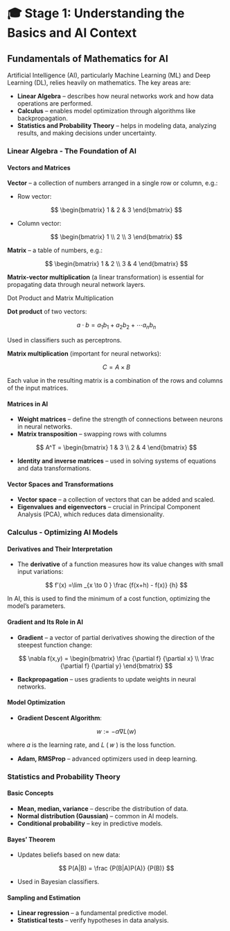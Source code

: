 # 🎓 Stage 1: Understanding the Basics and AI Context



## Fundamentals of Mathematics for AI

Artificial Intelligence (AI), particularly Machine Learning (ML) and Deep Learning (DL), relies heavily on mathematics. The key areas are:

* **Linear Algebra** – describes how neural networks work and how data operations are performed.
* **Calculus** – enables model optimization through algorithms like backpropagation.
* **Statistics and Probability Theory** – helps in modeling data, analyzing results, and making decisions under uncertainty.



### Linear Algebra - The Foundation of AI

#### Vectors and Matrices

**Vector** – a collection of numbers arranged in a single row or column, e.g.:

* Row vector:

$$
\begin{bmatrix} 1 & 2 & 3 \end{bmatrix}
$$

* Column vector:

$$
\begin{bmatrix} 1 \\ 2 \\ 3 \end{bmatrix}
$$

**Matrix** – a table of numbers, e.g.:&#x20;



$$
\begin{bmatrix} 1 & 2 \\ 3 & 4 \end{bmatrix}
$$

**Matrix-vector multiplication** (a linear transformation) is essential for propagating data through neural network layers.



Dot Product and Matrix Multiplication

**Dot product** of two vectors:

$$
a \cdot b = a_1b_1 + a_2b_2 + \cdots a_nb_n
$$

Used in classifiers such as perceptrons.

**Matrix multiplication** (important for neural networks):

$$
C = A \times B
$$

Each value in the resulting matrix is a combination of the rows and columns of the input matrices.



#### Matrices in AI

* **Weight matrices** – define the strength of connections between neurons in neural networks.
* **Matrix transposition** – swapping rows with columns



$$
A^T = \begin{bmatrix} 1 & 3 \\ 2 & 4 \end{bmatrix}
$$

* **Identity and inverse matrices** – used in solving systems of equations and data transformations.

#### Vector Spaces and Transformations

* **Vector space** – a collection of vectors that can be added and scaled.
* **Eigenvalues and eigenvectors** – crucial in Principal Component Analysis (PCA), which reduces data dimensionality.



### Calculus - Optimizing AI Models

#### Derivatives and Their Interpretation

* The **derivative** of a function measures how its value changes with small input variations:



$$
f'(x) =\lim _{x \to 0 } \frac {f(x+h) - f(x)} {h}
$$

In AI, this is used to find the minimum of a cost function, optimizing the model’s parameters.

#### Gradient and Its Role in AI

* **Gradient** – a vector of partial derivatives showing the direction of the steepest function change:



$$
\nabla f(x,y) = \begin{bmatrix} \frac {\partial f} {\partial x} \\ \frac {\partial f} {\partial y} \end{bmatrix}
$$

* **Backpropagation** – uses gradients to update weights in neural networks.

#### Model Optimization

* **Gradient Descent Algorithm**:



$$
w := - \alpha \nabla L (w)
$$

where 𝛼 is the learning rate, and 𝐿 ( 𝑤 ) is the loss function.

* **Adam, RMSProp** – advanced optimizers used in deep learning.



### Statistics and Probability Theory

#### Basic Concepts

* **Mean, median, variance** – describe the distribution of data.
* **Normal distribution (Gaussian)** – common in AI models.
* **Conditional probability** – key in predictive models.

#### Bayes’ Theorem

* Updates beliefs based on new data:



$$
P(A|B) = \frac {P(B|A)P(A)} {P(B)}
$$

* Used in Bayesian classifiers.

#### Sampling and Estimation

* **Linear regression** – a fundamental predictive model.
* **Statistical tests** – verify hypotheses in data analysis.
